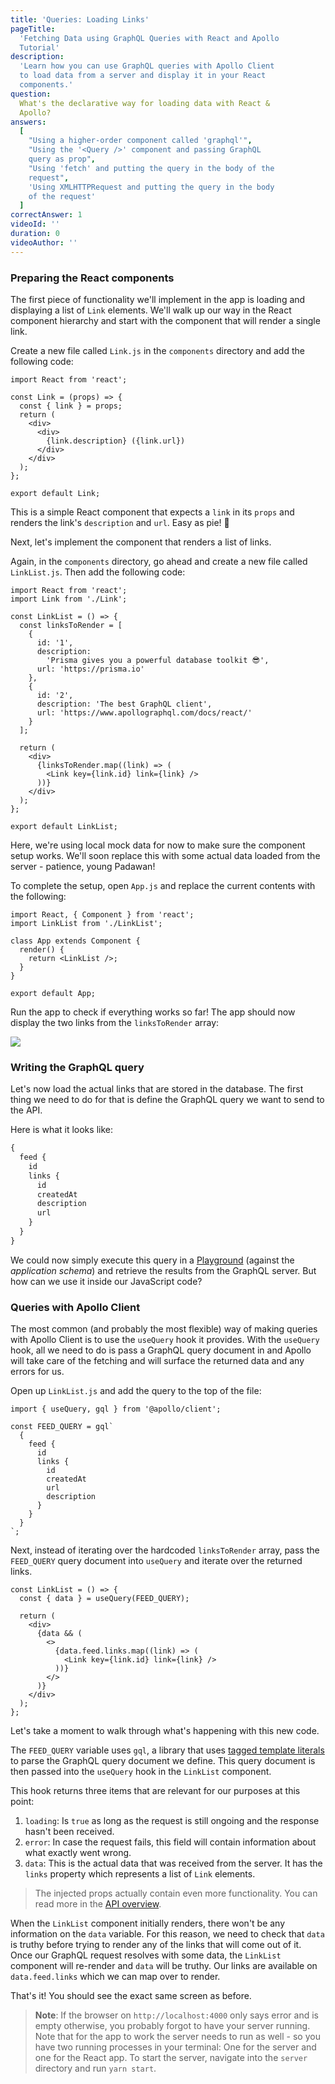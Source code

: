 ```yaml
---
title: 'Queries: Loading Links'
pageTitle:
  'Fetching Data using GraphQL Queries with React and Apollo
  Tutorial'
description:
  'Learn how you can use GraphQL queries with Apollo Client
  to load data from a server and display it in your React
  components.'
question:
  What's the declarative way for loading data with React &
  Apollo?
answers:
  [
    "Using a higher-order component called 'graphql'",
    "Using the '<Query />' component and passing GraphQL
    query as prop",
    "Using 'fetch' and putting the query in the body of the
    request",
    'Using XMLHTTPRequest and putting the query in the body
    of the request'
  ]
correctAnswer: 1
videoId: ''
duration: 0
videoAuthor: ''
---
```


### Preparing the React components

The first piece of functionality we'll implement in the app
is loading and displaying a list of `Link` elements. We'll
walk up our way in the React component hierarchy and start
with the component that will render a single link.

<Instruction>

Create a new file called `Link.js` in the `components`
directory and add the following code:

```js(path=".../hackernews-react-apollo/src/components/Link.js")
import React from 'react';

const Link = (props) => {
  const { link } = props;
  return (
    <div>
      <div>
        {link.description} ({link.url})
      </div>
    </div>
  );
};

export default Link;
```

</Instruction>

This is a simple React component that expects a `link` in
its `props` and renders the link's `description` and `url`.
Easy as pie! 🍰

Next, let's implement the component that renders a list of
links.

<Instruction>

Again, in the `components` directory, go ahead and create a
new file called `LinkList.js`. Then add the following code:

```js(path=".../hackernews-react-apollo/src/components/LinkList.js")
import React from 'react';
import Link from './Link';

const LinkList = () => {
  const linksToRender = [
    {
      id: '1',
      description:
        'Prisma gives you a powerful database toolkit 😎',
      url: 'https://prisma.io'
    },
    {
      id: '2',
      description: 'The best GraphQL client',
      url: 'https://www.apollographql.com/docs/react/'
    }
  ];

  return (
    <div>
      {linksToRender.map((link) => (
        <Link key={link.id} link={link} />
      ))}
    </div>
  );
};

export default LinkList;
```

</Instruction>

Here, we're using local mock data for now to make sure the
component setup works. We'll soon replace this with some
actual data loaded from the server - patience, young
Padawan!

<Instruction>

To complete the setup, open `App.js` and replace the current
contents with the following:

```js(path=".../hackernews-react-apollo/src/components/App.js")
import React, { Component } from 'react';
import LinkList from './LinkList';

class App extends Component {
  render() {
    return <LinkList />;
  }
}

export default App;
```

</Instruction>

Run the app to check if everything works so far! The app
should now display the two links from the `linksToRender`
array:

![](https://imgur.com/CK8nPPh.png)

### Writing the GraphQL query

Let's now load the actual links that are stored in the
database. The first thing we need to do for that is define
the GraphQL query we want to send to the API.

Here is what it looks like:

```graphql
{
  feed {
    id
    links {
      id
      createdAt
      description
      url
    }
  }
}
```

We could now simply execute this query in a
[Playground](https://github.com/graphql/graphql-playground)
(against the _application schema_) and retrieve the results
from the GraphQL server. But how can we use it inside our
JavaScript code?

### Queries with Apollo Client

The most common (and probably the most flexible) way of
making queries with Apollo Client is to use the `useQuery`
hook it provides. With the `useQuery` hook, all we need to
do is pass a GraphQL query document in and Apollo will take
care of the fetching and will surface the returned data and
any errors for us.

Open up `LinkList.js` and add the query to the top of the
file:

```js(path=".../hackernews-react-apollo/src/components/LinkList.js")
import { useQuery, gql } from '@apollo/client';

const FEED_QUERY = gql`
  {
    feed {
      id
      links {
        id
        createdAt
        url
        description
      }
    }
  }
`;
```

</Instruction>
<Instruction>

Next, instead of iterating over the hardcoded
`linksToRender` array, pass the `FEED_QUERY` query document
into `useQuery` and iterate over the returned links.

```js(path=".../hackernews-react-apollo/src/components/LinkList.js")
const LinkList = () => {
  const { data } = useQuery(FEED_QUERY);

  return (
    <div>
      {data && (
        <>
          {data.feed.links.map((link) => (
            <Link key={link.id} link={link} />
          ))}
        </>
      )}
    </div>
  );
};
```

</Instruction>

Let's take a moment to walk through what's happening with
this new code.

The `FEED_QUERY` variable uses `gql`, a library that uses
[tagged template literals](https://wesbos.com/tagged-template-literals)
to parse the GraphQL query document we define. This query
document is then passed into the `useQuery` hook in the
`LinkList` component.

This hook returns three items that are relevant for our
purposes at this point:

1. `loading`: Is `true` as long as the request is still
   ongoing and the response hasn't been received.
1. `error`: In case the request fails, this field will
   contain information about what exactly went wrong.
1. `data`: This is the actual data that was received from
   the server. It has the `links` property which represents
   a list of `Link` elements.

> The injected props actually contain even more
> functionality. You can read more in the
> [API overview](https://www.apollographql.com/docs/react/essentials/queries.html#render-prop).

When the `LinkList` component initially renders, there won't
be any information on the `data` variable. For this reason,
we need to check that `data` is truthy before trying to
render any of the links that will come out of it. Once our
GraphQL request resolves with some data, the `LinkList`
component will re-render and `data` will be truthy. Our
links are available on `data.feed.links` which we can map
over to render.

That's it! You should see the exact same screen as before.

> **Note**: If the browser on `http://localhost:4000` only
> says error and is empty otherwise, you probably forgot to
> have your server running. Note that for the app to work
> the server needs to run as well - so you have two running
> processes in your terminal: One for the server and one for
> the React app. To start the server, navigate into the
> `server` directory and run `yarn start`.
